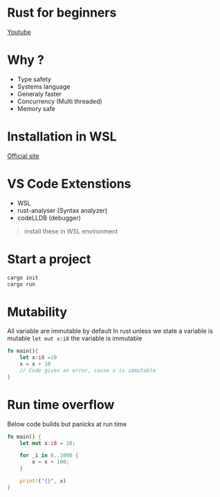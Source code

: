 # Rust for beginners

[Youtube](https://www.youtube.com/watch?v=qP7LzZqGh30&t=402s)

# Why ?

- Type safety
- Systems language
- Generaly faster
- Concurrency (Multi threaded)
- Memory safe

# Installation in WSL
[Official site]()

# VS Code Extenstions
- WSL
- rust-analyser (Syntax analyzer)
- codeLLDB (debugger)
> install these in WSL environment


# Start a project

```bash
cargo init
cargo run
```

# Mutability
All variable are immutable by default
In rust unless we state a variable is mutable `let mut x:i8` the variable is immutable

```rust
fn main(){
    let x:i8 =10
    x = x + 10
    // Code gives an error, cause x is immutable
}
```

# Run time overflow
Below code builds but panicks at run time
```rust
fn main() {
    let mut x:i8 = 10;

    for _i in 0..1000 {
        x = x + 100;
    }

    print!("{}", x)
}
```